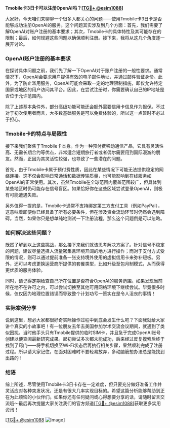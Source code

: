 **Tmobile卡3日卡可以注册OpenAI吗？[[TG💪+ @esim1088](https://t.me/s/esim1088)]**

大家好，今天咱们来聊聊一个很多人都关心的问题——使用Tmobile卡3日卡是否能够成功注册OpenAI的服务。这个问题其实涉及到几个方面：首先，我们需要了解OpenAI对账户注册的基本要求；其次，Tmobile卡的具体特性及其可能存在的限制；最后，如何规避这些问题以确保顺利注册。接下来，我将从这几个角度逐一展开讨论。

### OpenAI账户注册的基本要求

在探讨具体问题之前，我们先了解一下OpenAI对于账户注册的一般性要求。通常情况下，OpenAI会要求用户提供有效的电子邮件地址，并通过邮件验证身份。此外，为了防止滥用服务，OpenAI可能会采取一定的地理限制措施，即仅允许特定国家或地区的用户访问其平台。因此，在尝试注册时，你需要确认自己的IP地址是否位于允许范围内。

除了上述基本条件外，部分高级功能可能还会额外需要信用卡信息作为担保。不过对于初次使用者而言，大多数基础服务是可以免费体验的，所以这一点暂时不必过于担心。

### Tmobile卡的特点与局限性

接下来我们聚焦于Tmobile卡本身。作为一种预付费移动通信产品，它具有灵活性高、无需长期合约等优点，非常适合短期旅行者或者偶尔需要用到国际漫游的朋友。然而，正因为其灵活性较强，也导致了一些潜在的问题。

首先，由于Tmobile卡属于预付费性质，因此在某些情况下可能无法提供稳定的网络连接。这不仅会影响日常通话和数据传输质量，也可能影响到在线服务如OpenAI的正常使用。其次，虽然Tmobile在全球范围内覆盖范围较广，但具体到某些地区时仍可能存在信号盲区。如果恰好你在这些区域尝试登录OpenAI，则极有可能遭遇失败。

另外值得一提的是，Tmobile卡通常不支持绑定第三方支付工具（例如PayPal），这意味着即便你已经具备了所有必要条件，但在涉及资金流动环节时仍然会遇到障碍。当然，如果你只是想单纯地测试一下注册流程，那么这个问题倒是可以忽略。

### 如何解决这些问题？

既然了解到以上这些挑战，那么接下来我们就该思考解决方案了。针对信号不稳定的问题，建议尽量选择人流量密集且环境开阔的地方进行操作；而对于支付方式受限的情况，则可以通过提前准备一张支持境外使用的虚拟信用卡来弥补短板。另外，还可以考虑更换运营商所提供的套餐类型，比如升级至包月制模式，从而获得更优质的服务体验。

同时，请记得定期检查自己所在位置是否符合OpenAI的服务范围。如果发现当前所在地不在许可之内，可以尝试切换至其他可用网络环境下继续尝试。毕竟很多时候，仅仅因为地理位置错误而导致整个计划功亏一篑实在是令人沮丧的事情！

### 实际案例分享

说到这里，想必大家都很好奇实际操作过程中到底会发生什么吧？下面我就给大家讲个真实的小故事吧！有一位朋友去年去美国参加学术交流会议期间，就遇到了类似困扰。当时他手头只有Tmobile提供的临时SIM卡，并且急于完成OpenAI账号创建以便查阅最新研究成果。起初尝试多次都未能成功，后来经过反复摸索后终于找到了窍门——将手机切换至Wi-Fi状态后再执行相关步骤，果然顺利完成了注册过程。所以请大家记住，在面对困难时不要轻易放弃，多动脑筋想办法总是能找到出路的！

### 结语

综上所述，尽管使用Tmobile卡3日卡存在一定难度，但只要充分做好准备工作并灵活应对各种突发状况，还是有很大几率实现目标的。希望这篇分析能够帮助到正在为此烦恼的小伙伴们。如果你还有任何疑问或心得想要分享的话，请随时留言交流哦～最后再次提醒大家关注我们的官方频道[[TG💪+ @esim1088](https://t.me/s/esim1088)]获取更多实用资讯！

[[TG💪+ @esim1088](https://t.me/s/esim1088) ![Image](https://i.postimg.cc/4NQfJmqS/Snipaste-2025-05-13-00-14-12.png)]